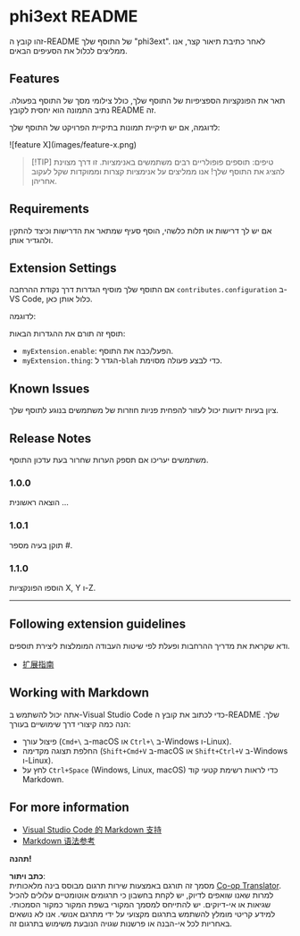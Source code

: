 <!--
CO_OP_TRANSLATOR_METADATA:
{
  "original_hash": "be0b2937160c486180ded27e4f14adeb",
  "translation_date": "2025-07-16T16:55:13+00:00",
  "source_file": "code/07.Lab/01/Apple/phi3ext/README.md",
  "language_code": "he"
}
-->
# phi3ext README

זהו קובץ ה-README של התוסף שלך "phi3ext". לאחר כתיבת תיאור קצר, אנו ממליצים לכלול את הסעיפים הבאים.

## Features

תאר את הפונקציות הספציפיות של התוסף שלך, כולל צילומי מסך של התוסף בפעולה. נתיב התמונה הוא יחסית לקובץ README זה.

לדוגמה, אם יש תיקיית תמונות בתיקיית הפרויקט של התוסף שלך:

\!\[feature X\]\(images/feature-x.png\)

> [!TIP] טיפים: תוספים פופולריים רבים משתמשים באנימציות. זו דרך מצוינת להציג את התוסף שלך! אנו ממליצים על אנימציות קצרות וממוקדות שקל לעקוב אחריהן.

## Requirements

אם יש לך דרישות או תלות כלשהי, הוסף סעיף שמתאר את הדרישות וכיצד להתקין ולהגדיר אותן.

## Extension Settings

אם התוסף שלך מוסיף הגדרות דרך נקודת ההרחבה `contributes.configuration` ב-VS Code, כלול אותן כאן.

לדוגמה:

תוסף זה תורם את ההגדרות הבאות:

* `myExtension.enable`: הפעל/כבה את התוסף.
* `myExtension.thing`: הגדר ל-`blah` כדי לבצע פעולה מסוימת.

## Known Issues

ציון בעיות ידועות יכול לעזור להפחית פניות חוזרות של משתמשים בנוגע לתוסף שלך.

## Release Notes

משתמשים יעריכו אם תספק הערות שחרור בעת עדכון התוסף.

### 1.0.0

הוצאה ראשונית ...

### 1.0.1

תוקן בעיה מספר #.

### 1.1.0

הוספו הפונקציות X, Y ו-Z.

---

## Following extension guidelines

ודא שקראת את מדריך ההרחבות ופעלת לפי שיטות העבודה המומלצות ליצירת תוספים.

* [扩展指南](https://code.visualstudio.com/api/references/extension-guidelines?WT.mc_id=aiml-137032-kinfeylo)

## Working with Markdown

אתה יכול להשתמש ב-Visual Studio Code כדי לכתוב את קובץ ה-README שלך. הנה כמה קיצורי דרך שימושיים בעורך:

* פיצול עורך (`Cmd+\` ב-macOS או `Ctrl+\` ב-Windows ו-Linux).
* החלפת תצוגה מקדימה (`Shift+Cmd+V` ב-macOS או `Shift+Ctrl+V` ב-Windows ו-Linux).
* לחץ על `Ctrl+Space` (Windows, Linux, macOS) כדי לראות רשימת קטעי קוד Markdown.

## For more information

* [Visual Studio Code 的 Markdown 支持](http://code.visualstudio.com/docs/languages/markdown?WT.mc_id=aiml-137032-kinfeylo)
* [Markdown 语法参考](https://help.github.com/articles/markdown-basics/)

**תהנה!**

**כתב ויתור**:  
מסמך זה תורגם באמצעות שירות תרגום מבוסס בינה מלאכותית [Co-op Translator](https://github.com/Azure/co-op-translator). למרות שאנו שואפים לדיוק, יש לקחת בחשבון כי תרגומים אוטומטיים עלולים להכיל שגיאות או אי-דיוקים. יש להתייחס למסמך המקורי בשפת המקור כמקור הסמכותי. למידע קריטי מומלץ להשתמש בתרגום מקצועי על ידי מתרגם אנושי. אנו לא נושאים באחריות לכל אי-הבנה או פרשנות שגויה הנובעת משימוש בתרגום זה.